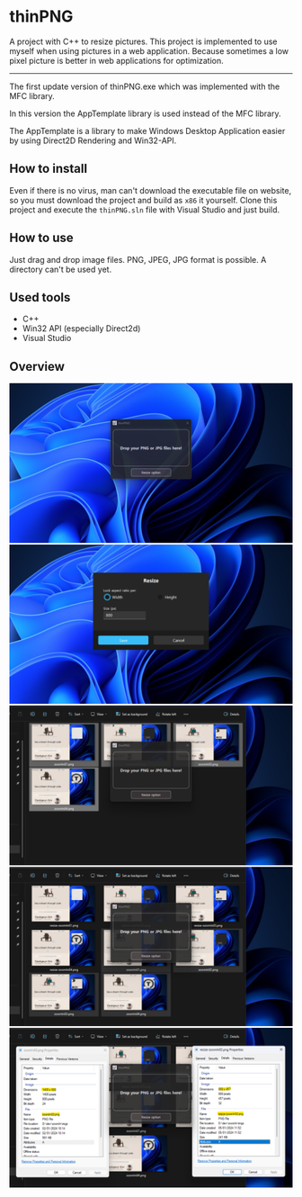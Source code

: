 # thinPNG

A project with C++ to resize pictures. This project is implemented to use myself when using pictures in a web application. Because sometimes a low pixel picture is better in web applications for optimization.

---

The first update version of thinPNG.exe which was implemented with the MFC library.

In this version the AppTemplate library is used instead of the MFC library.

The AppTemplate is a library to make Windows Desktop Application easier by using Direct2D Rendering and Win32-API.

## How to install

Even if there is no virus, man can't download the executable file on website, so you must download the project and build as `x86` it yourself.
Clone this project and execute the `thinPNG.sln` file with Visual Studio and just build.

## How to use

Just drag and drop image files. PNG, JPEG, JPG format is possible.
A directory can't be used yet.

## Used tools

- C++
- Win32 API (especially Direct2d)
- Visual Studio

## Overview

  <img src="./imgs/img01.png" alt="thinPNG1" />
  <img src="./imgs/img02.png" alt="thinPNG2" />
  <img src="./imgs/img03.png" alt="thinPNG3" />
  <img src="./imgs/img04.png" alt="thinPNG4" />
  <img src="./imgs/img05.png" alt="thinPNG5" />
